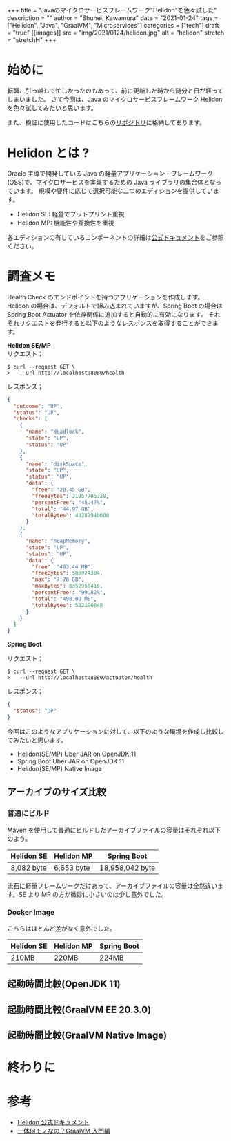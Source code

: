 +++
title = "Javaのマイクロサービスフレームワーク\"Helidon\"を色々試した"
description = ""
author = "Shuhei, Kawamura"
date = "2021-01-24"
tags = ["Helidon", "Java", "GraalVM", "Microservices"]
categories = ["tech"]
draft = "true"
[[images]]
  src = "img/2021/0124/helidon.jpg"
  alt = "helidon"
  stretch = "stretchH"
+++

# 始めに

転職、引っ越しで忙しかったのもあって、前に更新した時から随分と日が経ってしまいました。
さて今回は、Java のマイクロサービスフレームワーク Helidon を色々試してみたいと思います。

また、検証に使用したコードはこちらの[リポジトリ](https://github.com/shukawam/helidon-graalvm-demo)に格納してあります。

# Helidon とは ?

Oracle 主導で開発している Java の軽量アプリケーション・フレームワーク(OSS)で、マイクロサービスを実装するための Java ライブラリの集合体となっています。
規模や要件に応じて選択可能な二つのエディションを提供しています。

- Helidon SE: 軽量でフットプリント重視
- Helidon MP: 機能性や互換性を重視

各エディションの有しているコンポーネントの詳細は[公式ドキュメント](https://helidon.io/docs/v2/#/about/01_overview)をご参照ください。

# 調査メモ

Health Check のエンドポイントを持つアプリケーションを作成します。Helidon の場合は、デフォルトで組み込まれていますが、Spring Boot の場合は Spring Boot Actuator を依存関係に追加すると自動的に有効になります。
それぞれリクエストを発行すると以下のようなレスポンスを取得することができます。

**Helidon SE/MP**  
リクエスト；

```
$ curl --request GET \
>   --url http://localhost:8080/health
```

レスポンス；

```json
{
  "outcome": "UP",
  "status": "UP",
  "checks": [
    {
      "name": "deadlock",
      "state": "UP",
      "status": "UP"
    },
    {
      "name": "diskSpace",
      "state": "UP",
      "status": "UP",
      "data": {
        "free": "20.45 GB",
        "freeBytes": 21957705728,
        "percentFree": "45.47%",
        "total": "44.97 GB",
        "totalBytes": 48287940608
      }
    },
    {
      "name": "heapMemory",
      "state": "UP",
      "status": "UP",
      "data": {
        "free": "483.44 MB",
        "freeBytes": 506924304,
        "max": "7.78 GB",
        "maxBytes": 8352956416,
        "percentFree": "99.82%",
        "total": "498.00 MB",
        "totalBytes": 522190848
      }
    }
  ]
}
```

**Spring Boot**

リクエスト；

```
$ curl --request GET \
>   --url http://localhost:8080/actuator/health
```

レスポンス；

```json
{
  "status": "UP"
}
```

今回はこのようなアプリケーションに対して、以下のような環境を作成し比較してみたいと思います。

- Helidon(SE/MP) Uber JAR on OpenJDK 11
- Spring Boot Uber JAR on OpenJDK 11
- Helidon(SE/MP) Native Image

## アーカイブのサイズ比較

### 普通にビルド

Maven を使用して普通にビルドしたアーカイブファイルの容量はそれぞれ以下のよう。

| Helidon SE | Helidon MP | Spring Boot     |
| ---------- | ---------- | --------------- |
| 8,082 byte | 6,653 byte | 18,958,042 byte |

流石に軽量フレームワークだけあって、アーカイブファイルの容量は全然違います。SE より MP の方が微妙に小さいのは少し意外でした。

### Docker Image

こちらはほとんど差がなく意外でした。

| Helidon SE | Helidon MP | Spring Boot |
| ---------- | ---------- | ----------- |
| 210MB      | 220MB      | 224MB       |

## 起動時間比較(OpenJDK 11)

## 起動時間比較(GraalVM EE 20.3.0)

## 起動時間比較(GraalVM Native Image)

# 終わりに

# 参考

- [Helidon 公式ドキュメント](https://helidon.io/docs/v2/#/about/01_overview)
- [一体何モノなの？GraalVM 入門編](https://speakerdeck.com/hhiroshell/graalvm-for-beginners)
